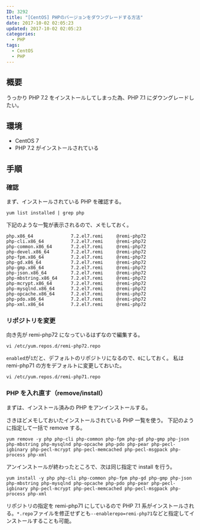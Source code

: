 ```yaml
---
ID: 3292
title: "[CentOS] PHPのバージョンをダウングレードする方法"
date: 2017-10-02 02:05:23
updated: 2017-10-02 02:05:23
categories:
  - PHP
tags:
  - CentOS
  - PHP
---
```


## 概要

うっかり PHP 7.2 をインストールしてしまった為、PHP 7.1 にダウングレードしたい。

## 環境

- CentOS 7
- PHP 7.2 がインストールされている

## 手順

### 確認

まず、インストールされている PHP を確認する。

```
yum list installed | grep php
```

下記のような一覧が表示されるので、メモしておく。

```
php.x86_64              7.2.el7.remi     @remi-php72
php-cli.x86_64          7.2.el7.remi     @remi-php72
php-common.x86_64       7.2.el7.remi     @remi-php72
php-devel.x86_64        7.2.el7.remi     @remi-php72
php-fpm.x86_64          7.2.el7.remi     @remi-php72
php-gd.x86_64           7.2.el7.remi     @remi-php72
php-gmp.x86_64          7.2.el7.remi     @remi-php72
php-json.x86_64         7.2.el7.remi     @remi-php72
php-mbstring.x86_64     7.2.el7.remi     @remi-php72
php-mcrypt.x86_64       7.2.el7.remi     @remi-php72
php-mysqlnd.x86_64      7.2.el7.remi     @remi-php72
php-opcache.x86_64      7.2.el7.remi     @remi-php72
php-pdo.x86_64          7.2.el7.remi     @remi-php72
php-xml.x86_64          7.2.el7.remi     @remi-php72
```

### リポジトリを変更

向き先が remi-php72 になっているはずなので編集する。

```
vi /etc/yum.repos.d/remi-php72.repo
```

`enabled`が`1`だと、デフォルトのリポジトリになるので、`0`にしておく。
私は remi-php71 の方をデフォルトに変更しておいた。

```
vi /etc/yum.repos.d/remi-php71.repo
```

### PHP を入れ直す（remove/install）

まずは、インストール済みの PHP をアンインストールする。

さきほどメモしておいたインストールされている PHP 一覧を使う。
下記のように指定して一括で remove する。

```
yum remove -y php php-cli php-common php-fpm php-gd php-gmp php-json php-mbstring php-mysqlnd php-opcache php-pdo php-pear php-pecl-igbinary php-pecl-mcrypt php-pecl-memcached php-pecl-msgpack php-process php-xml
```

アンインストールが終わったところで、次は同じ指定で install を行う。

```
yum install -y php php-cli php-common php-fpm php-gd php-gmp php-json php-mbstring php-mysqlnd php-opcache php-pdo php-pear php-pecl-igbinary php-pecl-mcrypt php-pecl-memcached php-pecl-msgpack php-process php-xml
```

リポジトリの指定を remi-php71 にしているので PHP 7.1 系がインストールされる。`*.repo`ファイルを修正せずとも`--enablerepo=remi-php71`などと指定してインストールすることも可能。
